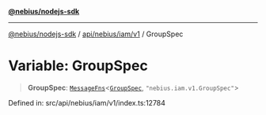 [**@nebius/nodejs-sdk**](../../../../../README.md)

***

[@nebius/nodejs-sdk](../../../../../README.md) / [api/nebius/iam/v1](../README.md) / GroupSpec

# Variable: GroupSpec

> **GroupSpec**: [`MessageFns`](../../../../../runtime/protos/core/interfaces/MessageFns.md)\<[`GroupSpec`](../interfaces/GroupSpec.md), `"nebius.iam.v1.GroupSpec"`\>

Defined in: src/api/nebius/iam/v1/index.ts:12784
